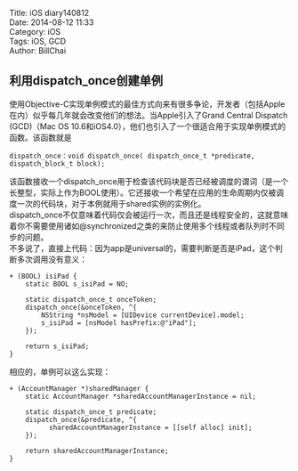 Title: iOS diary140812  
Date: 2014-08-12 11:33  
Category: iOS  
Tags: iOS, GCD  
Author: BillChai

## 利用dispatch_once创建单例
使用Objective-C实现单例模式的最佳方式向来有很多争论，开发者（包括Apple在内）似乎每几年就会改变他们的想法。当Apple引入了Grand Central Dispatch (GCD)（Mac OS 10.6和iOS4.0），他们也引入了一个很适合用于实现单例模式的函数。该函数就是  
	  
	dispatch_once：void dispatch_once( dispatch_once_t *predicate, dispatch_block_t block);
该函数接收一个dispatch_once用于检查该代码块是否已经被调度的谓词（是一个长整型，实际上作为BOOL使用）。它还接收一个希望在应用的生命周期内仅被调度一次的代码块，对于本例就用于shared实例的实例化。  
dispatch_once不仅意味着代码仅会被运行一次，而且还是线程安全的，这就意味着你不需要使用诸如@synchronized之类的来防止使用多个线程或者队列时不同步的问题。  
不多说了，直接上代码：因为app是universal的，需要判断是否是iPad，这个判断多次调用没有意义：  
  
	+ (BOOL) isiPad {
    	static BOOL s_isiPad = NO;
    	
    	static dispatch_once_t onceToken;
    	dispatch_once(&onceToken, ^{
        	NSString *nsModel = [UIDevice currentDevice].model;
        	s_isiPad = [nsModel hasPrefix:@"iPad"];
    	});
    	
    	return s_isiPad;
	}
相应的，单例可以这么实现：  
  
	+ (AccountManager *)sharedManager { 
    	static AccountManager *sharedAccountManagerInstance = nil; 

    	static dispatch_once_t predicate; 
    	dispatch_once(&predicate, ^{       
        	  sharedAccountManagerInstance = [[self alloc] init]; 
    	});
	
    	return sharedAccountManagerInstance; 
	}